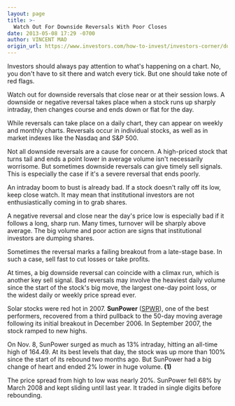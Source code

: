 ```yaml
---
layout: page
title: >-
  Watch Out For Downside Reversals With Poor Closes
date: 2013-05-08 17:29 -0700
author: VINCENT MAO
origin_url: https://www.investors.com/how-to-invest/investors-corner/downside-reversals-are-red-flags
---
```





Investors should always pay attention to what's happening on a chart. No, you don't have to sit there and watch every tick. But one should take note of red flags.


Watch out for downside reversals that close near or at their session lows. A downside or negative reversal takes place when a stock runs up sharply intraday, then changes course and ends down or flat for the day.


While reversals can take place on a daily chart, they can appear on weekly and monthly charts. Reversals occur in individual stocks, as well as in market indexes like the Nasdaq and S&P 500.


Not all downside reversals are a cause for concern. A high-priced stock that turns tail and ends a point lower in average volume isn't necessarily worrisome. But sometimes downside reversals can give timely sell signals. This is especially the case if it's a severe reversal that ends poorly.


An intraday boom to bust is already bad. If a stock doesn't rally off its low, keep close watch. It may mean that institutional investors are not enthusiastically coming in to grab shares.


A negative reversal and close near the day's price low is especially bad if it follows a long, sharp run. Many times, turnover will be sharply above average. The big volume and poor action are signs that institutional investors are dumping shares.


Sometimes the reversal marks a failing breakout from a late-stage base. In such a case, sell fast to cut losses or take profits.


At times, a big downside reversal can coincide with a climax run, which is another key sell signal. Bad reversals may involve the heaviest daily volume since the start of the stock's big move, the largest one-day point loss, or the widest daily or weekly price spread ever.


Solar stocks were red hot in 2007. **SunPower** ([SPWR](https://research.investors.com/quote.aspx?symbol=SPWR)), one of the best performers, recovered from a third pullback to the 50-day moving average following its initial breakout in December 2006. In September 2007, the stock ramped to new highs.


On Nov. 8, SunPower surged as much as 13% intraday, hitting an all-time high of 164.49. At its best levels that day, the stock was up more than 100% since the start of its rebound two months ago. But SunPower had a big change of heart and ended 2% lower in huge volume. **(1)**


The price spread from high to low was nearly 20%. SunPower fell 68% by March 2008 and kept sliding until last year. It traded in single digits before rebounding.




